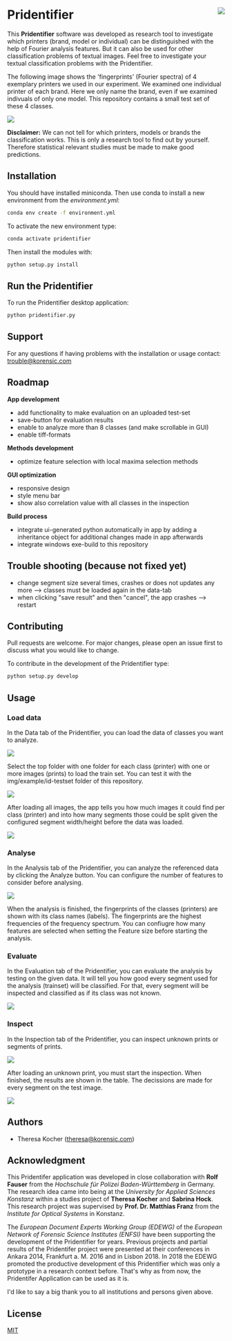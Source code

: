 # Pridentifier  <img align="right" src="img/pridi.png">


This **Pridentifier** software was developed as research tool to investigate which printers (brand, model or individual) can be distinguished with the help of Fourier analysis features. But it can also be used for other classification problems of textual images. Feel free to investigate your textual classification problems with the Pridentifier.

The following image shows the 'fingerprints' (Fourier spectra) of 4 exemplary printers we used in our experiment. We examined one individual printer of each brand. Here we only name the brand, even if we examined indivuals of only one model. This repository contains a small test set of these 4 classes. 

<img align="center" src="img/screenshots/02c_fingerprints.png">

**Disclaimer:** We can not tell for which printers, models or brands the classification works. This is only a research tool to find out by yourself. Therefore statistical relevant studies must be made to make good predictions.


## Installation

You should have installed miniconda. Then use conda to install a new environment from the *environment.yml*:

```bash
conda env create -f environment.yml
```

To activate the new environment type:

```bash
conda activate pridentifier
```

Then install the modules with:

```bash
python setup.py install 
```


## Run the Pridentifier 

To run the Pridentifier desktop application:

```bash
python pridentifier.py
```


## Support

For any questions if having problems with the installation or usage contact: trouble@korensic.com


## Roadmap

**App development**
- add functionality to make evaluation on an uploaded test-set
- save-button for evaluation results
- enable to analyze more than 8 classes (and make scrollable in GUI)
- enable tiff-formats


**Methods development**
- optimize feature selection with local maxima selection methods 

**GUI optimization**
- responsive design
- style menu bar 
- show also correlation value with all classes in the inspection

**Build process**
- integrate ui-generated python automatically in app by adding a inheritance object for additional changes made in app afterwards
- integrate windows exe-build to this repository


## Trouble shooting (because not fixed yet)
- change segment size several times, crashes or does not updates any more --> classes must be loaded again in the data-tab
- when clicking "save result" and then "cancel", the app crashes --> restart


## Contributing
Pull requests are welcome. For major changes, please open an issue first to discuss what you would like to change.

To contribute in the development of the Pridentifier type:

```bash
python setup.py develop 
```


## Usage

### Load data

In the Data tab of the Pridentifier, you can load the data of classes you want to analyze.

<img align="center" src="img/screenshots/01a_data.png">

Select the top folder with one folder for each class (printer) with one or more images (prints) to load the train set. You can test it with the img/example/id-testset folder of this repository. 

<img align="center" src="img/screenshots/01b_data_load.png">

After loading all images, the app tells you how much images it could find per class (printer) and into how many segments those could be split given the configured segment width/height before the data was loaded.

<img align="center" src="img/screenshots/01c_data_loaded.png">


### Analyse 

In the Analysis tab of the Pridentifier, you can analyze the referenced data by clicking the Analyze button. You can configure the number of features to consider before analysing.

<img align="center" src="img/screenshots/02b_analysis_done.png">

When the analysis is finished, the fingerprints of the classes (printers) are shown with its class names (labels). The fingerprints are the highest frequencies of the frequency spectrum. You can confiugre how many features are selected when setting the Feature size before starting the analysis.

### Evaluate 

In the Evaluation tab of the Pridentifier, you can evaluate the analysis by testing on the given data. It will tell you how good every segment used for the analysis (trainset) will be classified. For that, every segment will be inspected and classified as if its class was not known.

<img align="center" src="img/screenshots/03b_evaluation_done.png">


### Inspect

In the Inspection tab of the Pridentifier, you can inspect unknown prints or segments of prints.

<img align="center" src="img/screenshots/04a_inspection_load.png">

After loading an unknown print, you must start the inspection. When finished, the results are shown in the table. The decissions are made for every segment on the test image.

<img align="center" src="img/screenshots/04b_inspection_done.png">


## Authors

- Theresa Kocher (theresa@korensic.com)


## Acknowledgment
This Pridentifer application was developed in close collaboration with **Rolf Fauser** from the *Hochschule für Polizei Baden-Württemberg* in Germany. The research idea came into being at the *University for Applied Sciences Konstanz* within a studies project of **Theresa Kocher** and **Sabrina Hock**. This research project was supervised by **Prof. Dr. Matthias Franz** from the *Institute for Optical Systems* in Konstanz.

The *European Document Experts Working Group (EDEWG)* of the *European Network of Forensic Science Institutes (ENFSI)* have been supporting the development of the Pridentifier for years. Previous projects and partial results of the Pridentifer project were presented at their conferences in Ankara 2014, Frankfurt a. M. 2016 and in Lisbon 2018. In 2018 the EDEWG promoted the productive development of this Pridentifier which was only a prototype in a research context before. That's why as from now, the Pridentifer Application can be used as it is.

I'd like to say a big thank you to all institutions and persons given above.


## License
[MIT](https://choosealicense.com/licenses/mit/)



